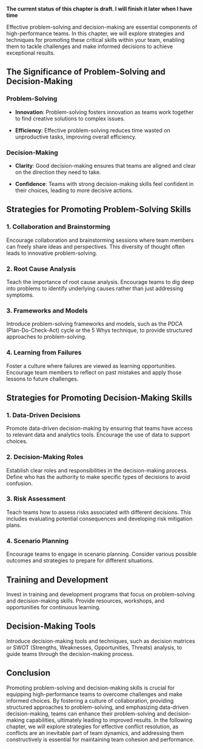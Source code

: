 **The current status of this chapter is draft. I will finish it later when I have time**

Effective problem-solving and decision-making are essential components of high-performance teams. In this chapter, we will explore strategies and techniques for promoting these critical skills within your team, enabling them to tackle challenges and make informed decisions to achieve exceptional results.

The Significance of Problem-Solving and Decision-Making
-------------------------------------------------------

### Problem-Solving

* **Innovation**: Problem-solving fosters innovation as teams work together to find creative solutions to complex issues.

* **Efficiency**: Effective problem-solving reduces time wasted on unproductive tasks, improving overall efficiency.

### Decision-Making

* **Clarity**: Good decision-making ensures that teams are aligned and clear on the direction they need to take.

* **Confidence**: Teams with strong decision-making skills feel confident in their choices, leading to more decisive actions.

Strategies for Promoting Problem-Solving Skills
-----------------------------------------------

### 1. **Collaboration and Brainstorming**

Encourage collaboration and brainstorming sessions where team members can freely share ideas and perspectives. This diversity of thought often leads to innovative problem-solving.

### 2. **Root Cause Analysis**

Teach the importance of root cause analysis. Encourage teams to dig deep into problems to identify underlying causes rather than just addressing symptoms.

### 3. **Frameworks and Models**

Introduce problem-solving frameworks and models, such as the PDCA (Plan-Do-Check-Act) cycle or the 5 Whys technique, to provide structured approaches to problem-solving.

### 4. **Learning from Failures**

Foster a culture where failures are viewed as learning opportunities. Encourage team members to reflect on past mistakes and apply those lessons to future challenges.

Strategies for Promoting Decision-Making Skills
-----------------------------------------------

### 1. **Data-Driven Decisions**

Promote data-driven decision-making by ensuring that teams have access to relevant data and analytics tools. Encourage the use of data to support choices.

### 2. **Decision-Making Roles**

Establish clear roles and responsibilities in the decision-making process. Define who has the authority to make specific types of decisions to avoid confusion.

### 3. **Risk Assessment**

Teach teams how to assess risks associated with different decisions. This includes evaluating potential consequences and developing risk mitigation plans.

### 4. **Scenario Planning**

Encourage teams to engage in scenario planning. Consider various possible outcomes and strategies to prepare for different situations.

Training and Development
------------------------

Invest in training and development programs that focus on problem-solving and decision-making skills. Provide resources, workshops, and opportunities for continuous learning.

Decision-Making Tools
---------------------

Introduce decision-making tools and techniques, such as decision matrices or SWOT (Strengths, Weaknesses, Opportunities, Threats) analysis, to guide teams through the decision-making process.

Conclusion
----------

Promoting problem-solving and decision-making skills is crucial for equipping high-performance teams to overcome challenges and make informed choices. By fostering a culture of collaboration, providing structured approaches to problem-solving, and emphasizing data-driven decision-making, teams can enhance their problem-solving and decision-making capabilities, ultimately leading to improved results. In the following chapter, we will explore strategies for effective conflict resolution, as conflicts are an inevitable part of team dynamics, and addressing them constructively is essential for maintaining team cohesion and performance.
